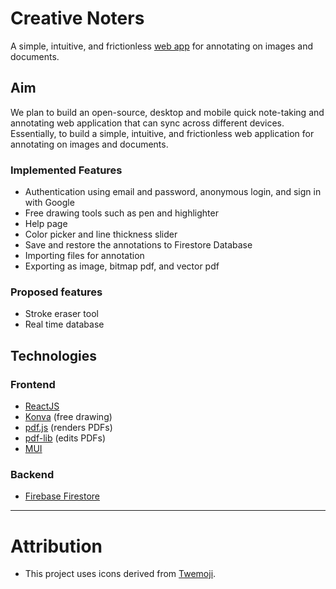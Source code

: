 # Creative Noters

A simple, intuitive, and frictionless [web app](https://creativenoters.vercel.app) for annotating on images and documents.

## Aim

We plan to build an open-source, desktop and mobile quick note-taking and annotating web application that can sync across different devices. Essentially, to build a simple, intuitive, and frictionless web application for annotating on images and documents.

### Implemented Features

- Authentication using email and password, anonymous login, and sign in with Google
- Free drawing tools such as pen and highlighter
- Help page
- Color picker and line thickness slider
- Save and restore the annotations to Firestore Database
- Importing files for annotation
- Exporting as image, bitmap pdf, and vector pdf

### Proposed features

- Stroke eraser tool
- Real time database

## Technologies

### Frontend

- [ReactJS](https://reactjs.org)
- [Konva](https://konvajs.org) (free drawing)
- [pdf.js](https://mozilla.github.io/pdf.js/) (renders PDFs)
- [pdf-lib](https://pdf-lib.js.org) (edits PDFs)
- [MUI](https://mui.com)

### Backend

- [Firebase Firestore](https://firebase.google.com/products/firestore)

---

# Attribution

- This project uses icons derived from [Twemoji](https://twemoji.twitter.com/).
